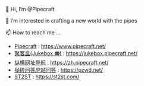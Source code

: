 👋 Hi, I’m @Pipecraft

👀 I’m interested in crafting a new world with the pipes

📫 How to reach me ...

- [Pipecraft](https://www.pipecraft.net/) : https://www.pipecraft.net/
- [聚客盒(Jukebox 📻)](https://jukebox.pipecraft.net/) : https://jukebox.pipecraft.net/
- [纵横网址导航](https://zh.pipecraft.net/) : https://zh.pipecraft.net/
- [抛砖问答/P站问答](https://pzwd.net/) : https://pzwd.net/
- [ST2ST](https://st2st.com/) : https://st2st.com/


<!---
Pipecraft-net/Pipecraft-net is a ✨ special ✨ repository because its `README.md` (this file) appears on your GitHub profile.
You can click the Preview link to take a look at your changes.
--->
